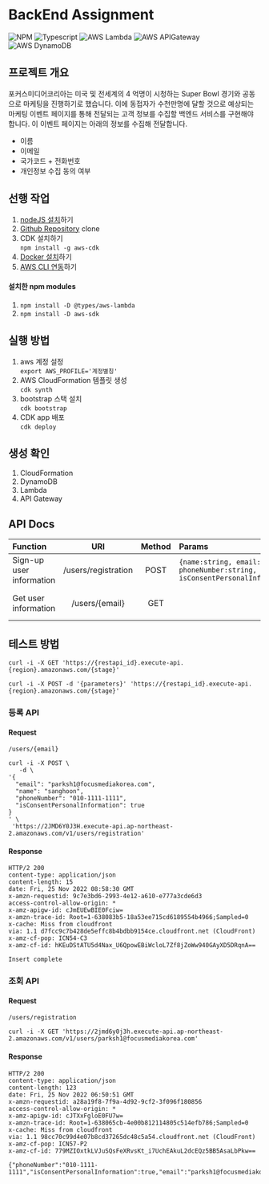 # BackEnd Assignment
![NPM](https://img.shields.io/badge/npm-red?style=flat&logo=npm&logoColor=white)
![Typescript](https://img.shields.io/badge/Typescript-3178C6?style=flat&logo=TypeScript&logoColor=white)
![AWS Lambda](https://img.shields.io/badge/Aws_Lambda-orange?style=flat&logo=awslambda&logoColor=white)
![AWS APIGateway](https://img.shields.io/badge/Aws_APIGateway-blue?style=flat&logo=amazonapigateway&logoColor=white)
![AWS DynamoDB](https://img.shields.io/badge/Aws_DynamoDB-purple?style=flat&logo=amazondynamodb&logoColor=white)

## 프로젝트 개요

포커스미디어코리아는 미국 및 전세계의 4 억명이 시청하는 Super Bowl 경기와 공동으로 마케팅을 진행하기로 했습니다. 이에 동접자가 수천만명에 달할 것으로 예상되는 마케팅 이벤트 페이지를 통해 전달되는 고객 정보를 수집할 백엔드 서비스를 구현해야 합니다. 이 이벤트 페이지는 아래의 정보를 수집해 전달합니다.
- 이름
- 이메일
- 국가코드 + 전화번호
- 개인정보 수집 동의 여부

## 선행 작업
1. [nodeJS 설치](https://nodejs.org/en/download/)하기
2. [Github Repository](https://github.com/SangHoonPark1/assignment-be.git) clone
3. CDK 설치하기   
   `npm install -g aws-cdk`
4. [Docker 설치](https://docs.docker.com/get-docker/)하기
5. [AWS CLI 연동](https://www.notion.so/focusmediakorea/00-04801f826cd0472fae21ddc3ae09dd69)하기

#### 설치한 npm modules
1. `npm install -D @types/aws-lambda`
2. `npm install -D aws-sdk`

## 실행 방법
1. aws 계정 설정   
`export AWS_PROFILE='계정별칭'`
2. AWS CloudFormation 템플릿 생성   
`cdk synth`
3. bootstrap 스택 설치   
`cdk bootstrap`
4. CDK app 배포   
`cdk deploy`

## 생성 확인
1. CloudFormation
2. DynamoDB
3. Lambda
4. API Gateway

## API Docs
| **Function**             |       **URI**       | **Method** | **Params**                                                                              | **Success**                                                                             | **Error**                | 
|:-------------------------|:-------------------:|:----------:|:----------------------------------------------------------------------------------------|:----------------------------------------------------------------------------------------|:-------------------------|
| Sign-up user information | /users/registration |    POST    | `{name:string, email:string, phoneNumber:string, isConsentPersonalInformation:boolean}` | "User information insert complete"                                                      | Return to error message  |
| Get user information     |   /users/{email}    |    GET     |                                                                                         | `{name:string, email:string, phoneNumber:string, isConsentPersonalInformation:boolean}` | Return to error message  |

## 테스트 방법
```shell
curl -i -X GET 'https://{restapi_id}.execute-api.{region}.amazonaws.com/{stage}'

curl -i -X POST -d '{parameters}' 'https://{restapi_id}.execute-api.{region}.amazonaws.com/{stage}'
```
### 등록 API
#### Request
`/users/{email}`
```shell
curl -i -X POST \
   -d \
'{
  "email": "parksh1@focusmediakorea.com",
  "name": "sanghoon",
  "phoneNumber": "010-1111-1111",
  "isConsentPersonalInformation": true
}
' \
 'https://2JMD6Y0J3H.execute-api.ap-northeast-2.amazonaws.com/v1/users/registration'
```
#### Response
```shell
HTTP/2 200
content-type: application/json
content-length: 15
date: Fri, 25 Nov 2022 08:58:30 GMT
x-amzn-requestid: 9c7e3bd6-2993-4e12-a610-e777a3cde6d3
access-control-allow-origin: *
x-amz-apigw-id: cJmEUEwBIE0Fciw=
x-amzn-trace-id: Root=1-638083b5-18a53ee715cd6189554b4966;Sampled=0
x-cache: Miss from cloudfront
via: 1.1 d7fcc9c7b428de5effc8b4bdbb9154ce.cloudfront.net (CloudFront)
x-amz-cf-pop: ICN54-C3
x-amz-cf-id: hKEuDStATU5d4Nax_U6QpowEBiWcloL7Zf8jZoWw940GAyXD5DRqnA==

Insert complete
```
### 조회 API

#### Request
`/users/registration`

``` shell
curl -i -X GET 'https://2jmd6y0j3h.execute-api.ap-northeast-2.amazonaws.com/v1/users/parksh1@focusmediakorea.com'
```
#### Response
``` shell
HTTP/2 200 
content-type: application/json
content-length: 123
date: Fri, 25 Nov 2022 06:50:51 GMT
x-amzn-requestid: a28a19f8-7f9a-4d92-9cf2-3f096f180856
access-control-allow-origin: *
x-amz-apigw-id: cJTXxFgloE0FU7w=
x-amzn-trace-id: Root=1-638065cb-4e00b812114805c514efb786;Sampled=0
x-cache: Miss from cloudfront
via: 1.1 98cc70c99d4e07b8cd37265dc48c5a54.cloudfront.net (CloudFront)
x-amz-cf-pop: ICN57-P2
x-amz-cf-id: 779MZIOxtkLVJuSQsFeXRvsKt_i7UchEAkuL2dcEQz5BB5AsaLbPkw==

{"phoneNumber":"010-1111-1111","isConsentPersonalInformation":true,"email":"parksh1@focusmediakorea.com","name":"sanghoon"}
```

